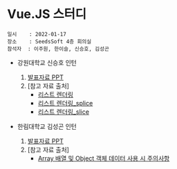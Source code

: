 # Vue.JS 스터디
    일시    : 2022-01-17  
    장소    : SeedsSoft 4층 회의실  
    참석자  : 이주원, 한이슬, 신승호, 김성곤  
  
* 강원대학교 신승호 인턴  
    1. [발표자료 PPT]( https://gitlab.com/seeds_soft/internship/study/-/blob/main/2021%202%ED%95%99%EA%B8%B0%20%EB%8F%99%EA%B3%84%20%ED%98%84%EC%9E%A5%EC%8B%A4%EC%8A%B5/VueJS%20%EC%8A%A4%ED%84%B0%EB%94%94/2022-01-17/%EC%8B%A0%EC%8A%B9%ED%98%B8/01_17_%EB%A6%AC%EC%8A%A4%ED%8A%B8%20%EB%A0%8C%EB%8D%94%EB%A7%81.pptx )  
    2. [참고 자료 출처]
        - [리스트 렌더링](https://kr.vuejs.org/v2/guide/list.html) 
        - [리스트 렌더링_splice](https://beomy.tistory.com/52) 
        - [리스트 렌더링_slice](https://im-developer.tistory.com/103) 
    
* 한림대학교 김성곤 인턴  
    1. [발표자료 PPT]( https://gitlab.com/seeds_soft/internship/study/-/blob/main/2021%202%ED%95%99%EA%B8%B0%20%EB%8F%99%EA%B3%84%20%ED%98%84%EC%9E%A5%EC%8B%A4%EC%8A%B5/VueJS%20%EC%8A%A4%ED%84%B0%EB%94%94/2022-01-14/%EA%B9%80%EC%84%B1%EA%B3%A4/01_12_Vue%20v-if%20v-show_%EA%B9%80%EC%84%B1%EA%B3%A4.pptx )  
    2. [참고 자료 출처]
        - [Array 배열 및 Object 객체 데이터 사용 시 주의사항]( https://mosei.tistory.com/entry/Vuejs-%EB%B0%B0%EC%97%B4-%EB%8D%B0%EC%9D%B4%ED%84%B0-%EC%82%AC%EC%9A%A9-%EC%8B%9C-%EC%A3%BC%EC%9D%98%EC%82%AC%ED%95%AD )  

